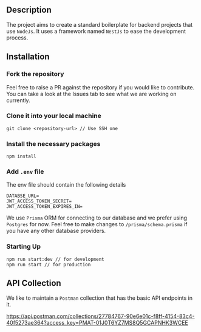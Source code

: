 ## Description

The project aims to create a standard boilerplate for backend projects that use `NodeJs`. It uses a framework named `NestJs` to ease the development process.

## Installation

### Fork the repository <br />
Feel free to raise a PR against the repository if you would like to contribute. You can take a look at the Issues tab to see what we are working on currently.

### Clone it into your local machine
```
git clone <repository-url> // Use SSH one
```

### Install the necessary packages
```
npm install
```

### Add `.env` file

The env file should contain the following details

```
DATABSE_URL=
JWT_ACCESS_TOKEN_SECRET=
JWT_ACCESS_TOKEN_EXPIRES_IN=
```

We use `Prisma` ORM for connecting to our database and we prefer using `Postgres` for now. Feel free to make changes to `/prisma/schema.prisma` if you have any other database providers.

### Starting Up
```
npm run start:dev // for development
npm run start // for production
```

## API Collection

We like to maintain a `Postman` collection that has the basic API endpoints in it. 

https://api.postman.com/collections/27784767-90e6e01c-f8ff-4154-83c4-40f5273ae364?access_key=PMAT-01J0T6YZ7MS8Q5GCAPNHK3WCEE

 